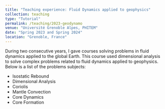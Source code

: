 ```yaml
---
title: "Teaching experience: Fluid Dynamics applied to geophysics"
collection: teaching
type: "Tutorial"
permalink: /teaching/2023-geodynamo
venue: "Université Grenoble Alpes, PHITEM"
date: "Spring 2023 and Spring 2024"
location: "Grenoble, France"
---
```


During two consecutive years, I gave courses solving problems in fluid dynamics applied to the global Earth. This course used dimensional analysis to solve complex problems related to fluid dynamics applied to geophysics. Below is a list of the problems subjects:

- Isostatic Rebound
- Dimensional Analysis
- Coriolis
- Mantle Convection
- Core Dynamics
- Core Formation